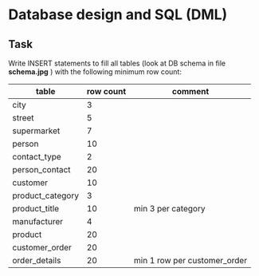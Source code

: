 # Database design and SQL (DML)

## Task  

Write INSERT statements to fill all tables (look at DB schema in file **schema.jpg** ) with the following minimum row count: 

| table | row count | comment
| ------ | ------ | ------ |
| city | 3 |
| street | 5 |
| supermarket | 7 |
| person | 10 |
| contact_type | 2 |
| person_contact | 20 |
| customer | 10 |
| product_category | 3 |
| product_title | 10 | min 3 per category |
| manufacturer | 4 |
| product | 20 |
| customer_order | 20 |
| order_details | 20 | min 1 row  per customer_order |


